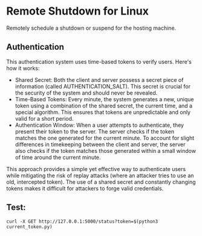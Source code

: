 # Remote Shutdown for Linux

Remotely schedule a shutdown or suspend for the hosting machine.

## Authentication
This authentication system uses time-based tokens to verify users. Here's how it works:

* Shared Secret:  Both the client and server possess a secret piece of information (called AUTHENTICATION_SALT). This secret is crucial for the security of the system and should never be revealed. 
* Time-Based Tokens:  Every minute, the system generates a new, unique token using a combination of the shared secret, the current time, and a special algorithm. This ensures that tokens are unpredictable and only valid for a short period. 
* Authentication Window: When a user attempts to authenticate, they present their token to the server. The server checks if the token matches the one generated for the current minute. To account for slight differences in timekeeping between the client and server, the server also checks if the token matches those generated within a small window of time around the current minute.

This approach provides a simple yet effective way to authenticate users while mitigating the risk of replay attacks (where an attacker tries to use an old, intercepted token). The use of a shared secret and constantly changing tokens makes it difficult for attackers to forge valid credentials.
## Test:
```
curl -X GET http://127.0.0.1:5000/status?token=$(python3 current_token.py)
```